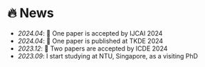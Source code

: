 # 🔥 News
- *2024.04*: 🎉 One paper is accepted by IJCAI 2024
- *2024.04*: 🎉 One paper is published at TKDE 2024
- *2023.12*: 🎉 Two papers are accepted by ICDE 2024
- *2023.09*: I start studying at NTU, Singapore, as a visiting PhD

